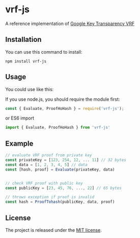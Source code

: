 # vrf-js

A reference implementation of [Google Key Transparency VRF](https://github.com/google/keytransparency/tree/master/core/crypto/vrf)

## Installation

You can use this command to install:

    npm install vrf-js

## Usage

You could use like this:

If you use node.js, you should require the module first:

```JavaScript
const { Evaluate, ProofHoHash } = require('vrf-js');
```

or ES6 import

```JavaScript
import { Evaluate, ProofHoHash } from 'vrf-js'
```

## Example

```JavaScript
// evaluate VRF proof from private key
const privateKey = [123, 254, 12, ... 11] // 32 bytes
const data = [1, 2, 3, 4, 5] // data
const [hash, proof] = Evaluate(privateKey, data)


// check VRF proof with public key
const publicKey = [23, 45, 76, ..., 22] // 65 bytes

// throws exception if proof is invalid
const hash = ProofTohash(publicKey, data, proof)
```

## License

The project is released under the [MIT license](http://www.opensource.org/licenses/MIT).
